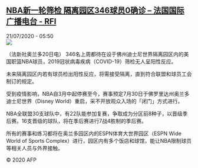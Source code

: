 <!--1595310897000-->
[NBA新一轮筛检 隔离园区346球员0确诊 – 法国国际广播电台 - RFI](http://www.rfi.fr//cn/contenu/20200721-nba%E6%96%B0%E4%B8%80%E8%BD%AE%E7%AD%9B%E6%A3%80-%E9%9A%94%E7%A6%BB%E5%9B%AD%E5%8C%BA346%E7%90%83%E5%91%980%E7%A1%AE%E8%AF%8A)
------

<div>21/07/2020 - 05:50</div><img src="https://s.rfi.fr/media/display/3543cca6-cb07-11ea-9eec-005056a98db9/w:310/p:16x9/spo0002b.200721115001.jpg"><div class="t-content__body u-clearfix"><div class="m-interstitial"></div><p>（法新社奥兰多20日电）    346名上周都待在设于佛州迪士尼世界隔离园区内的美国职篮NBA球员，2019冠状病毒疾病（COVID-19）筛检无人呈阳性反应。</p><p>未来隔离园区内若有球员检出阳性反应，将需接受隔离，直到符合联盟和球员工会制订的规定。</p><p>受到疫情影响，NBA自3月中起停赛至今，赛事预定7月30日于佛罗里达州奥兰多迪士尼世界（Disney World）重启，采不开放观众入场的「闭门」方式进行。</p><p>NBA全联盟30支球队中，有22队能参加复赛，争取成为分区前8种子，以晋级季后赛。16支晋级的球队，将在季后赛进行7战4胜制的季后赛。</p><p>所有的赛事和练习都将在奥兰多园区内的ESPN体育大世界园区（ESPN Wide World of Sports Complex）进行，园区内有多个饭店和球馆，能让NBA限制球员等相关人员与外界接触。</p><p class="t-copyright">© 2020 AFP</p>        </div>
